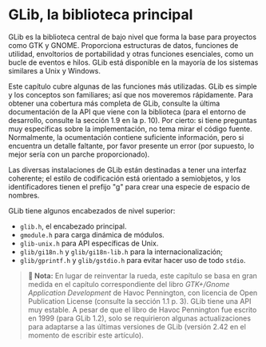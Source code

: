 # GLib, la biblioteca principal

GLib es la biblioteca central de bajo nivel que forma la base para proyectos como GTK y GNOME. Proporciona estructuras de datos, funciones de utilidad, envoltorios de portabilidad y otras funciones esenciales, como un bucle de eventos e hilos. GLib está disponible en la mayoría de los sistemas similares a Unix y Windows.

Este capítulo cubre algunas de las funciones más utilizadas. GLib es simple y los conceptos son familiares; así que nos moveremos rápidamente. Para obtener una cobertura más completa de GLib, consulte la última documentación de la API que viene con la biblioteca (para el entorno de desarrollo, consulte la sección 1.9 en la p. 10). Por cierto: si tiene preguntas muy específicas sobre la implementación, no tema mirar el código fuente. Normalmente, la ocumentación contiene suficiente información, pero si encuentra un detalle faltante, por favor presente un error (por supuesto, lo mejor sería con un parche proporcionado).

Las diversas instalaciones de GLib están destinadas a tener una interfaz coherente; el estilo de codificación está orientado a semiobjetos, y los identificadores tienen el prefijo "g" para crear una especie de espacio de nombres.

GLib tiene algunos encabezados de nivel superior:

* `glib.h`, el encabezado principal.
* `gmodule.h` para carga dinámica de módulos.
* `glib-unix.h` para API específicas de Unix.
* `glib/gi18n.h` y `glib/gi18n-lib.h` para la internacionalización;
* `glib/gprintf.h` y `glib/gstdio.h` para evitar hacer uso de todo `stdio`.

> **📌 Nota:** En lugar de reinventar la rueda, este capítulo se basa en gran medida en el capítulo correspondiente del libro *GTK+/Gnome Application Development* de Havoc Pennington, con licencia de Open Publication License (consulte la sección 1.1 p. 3). GLib tiene una API muy estable. A pesar de que el libro de Havoc Pennington fue escrito en 1999 (para GLib 1.2), solo se requirieron algunas actualizaciones para adaptarse a las últimas versiones de GLib (versión 2.42 en el momento de escribir este artículo).
